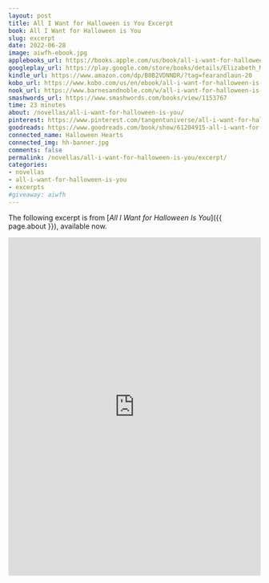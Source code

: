 ```yaml
---
layout: post
title: All I Want for Halloween is You Excerpt
book: All I Want for Halloween is You
slug: excerpt
date: 2022-06-28
image: aiwfh-ebook.jpg
applebooks_url: https://books.apple.com/us/book/all-i-want-for-halloween-is-you/id6443149631
googleplay_url: https://play.google.com/store/books/details/Elizabeth_Myles_All_I_Want_for_Halloween_Is_You?id=Os92EAAAQBAJ
kindle_url: https://www.amazon.com/dp/B0B2VDNNDR/?tag=fearandlaun-20
kobo_url: https://www.kobo.com/us/en/ebook/all-i-want-for-halloween-is-you
nook_url: https://www.barnesandnoble.com/w/all-i-want-for-halloween-is-you-elizabeth-myles/1141587104?ean=2940186582212
smashwords_url: https://www.smashwords.com/books/view/1153767
time: 23 minutes
about: /novellas/all-i-want-for-halloween-is-you/
pinterest: https://www.pinterest.com/tangentuniverse/all-i-want-for-halloween-is-you/
goodreads: https://www.goodreads.com/book/show/61204915-all-i-want-for-halloween-is-you
connected_name: Halloween Hearts
connected_img: hh-banner.jpg
comments: false
permalink: /novellas/all-i-want-for-halloween-is-you/excerpt/
categories: 
- novellas
- all-i-want-for-halloween-is-you
- excerpts
#giveaway: aiwfh
---
```


The following excerpt is from [*All I Want for Halloween Is You*]({{ page.about }}), available now.

<iframe type="text/html" width="650" height="675" frameborder="0" allowfullscreen style="max-width:100%" src="https://read.amazon.com/kp/card?asin=B0B2VDNNDR&preview=inline&linkCode=kpe&ref_=cm_sw_r_kb_dp_yfBqFbZBJNXZ8&tag=fearandlaun-20" ></iframe> 
